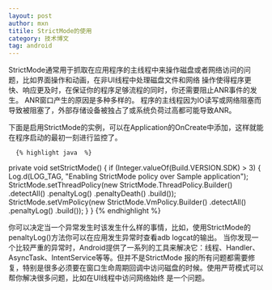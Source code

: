 ```yaml
---
layout: post
author: mxn
titile: StrictMode的使用
category: 技术博文
tag: android
---
```


StrictMode通常用于抓取在应用程序的主线程中来操作磁盘或者网络访问的问题，比如界面操作和动画，在非UI线程中处理磁盘文件和网络
操作使得程序更快、响应更及时，在保证你的程序足够流程的同时，你还需要阻止ANR事件的发生。 ANR窗口产生的原因是多种多样的。
程序的主线程因为IO读写或网络阻塞而导致被阻塞了，外部存储设备被独占了或系统负荷过高都可能导致ANR。

下面是启用StrictMode的实例，可以在Application的OnCreate中添加，这样就能在程序启动的最初一刻进行监控了。

      {% highlight java  %}
 private void setStrictMode() {
        if (Integer.valueOf(Build.VERSION.SDK) > 3) {
            Log.d(LOG_TAG, "Enabling StrictMode policy over Sample application");
            StrictMode.setThreadPolicy(new StrictMode.ThreadPolicy.Builder()
                    .detectAll()
                    .penaltyLog()
                    .penaltyDeath()
                    .build());
            StrictMode.setVmPolicy(new StrictMode.VmPolicy.Builder()
                    .detectAll()
                    .penaltyLog()
                    .build());
        }
    }
     {% endhighlight %}
     
你可以决定当一个异常发生时该发生什么样的事情，比如，使用StrictMode的penaltyLog()方法你可以在应用发生异常时查看adb logcat的输出。
当你发现一个比较严重的异常时，Android提供了一系列的工具来解决它：线程、Handler、AsyncTask、IntentService等等。但并不是StrictMode
报的所有问题都需要修复，特别是很多必须要在窗口生命周期回调中访问磁盘的时候。使用严苛模式可以帮你解决很多问题，比如在UI线程中访问网络始终
是一个问题。